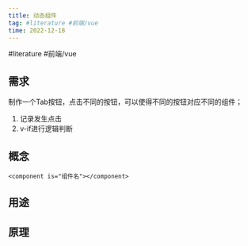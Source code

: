```yaml
---
title: 动态组件
tag: #literature #前端/vue 
time: 2022-12-18 
---
```

#literature #前端/vue 
## 需求

制作一个Tab按钮，点击不同的按钮，可以使得不同的按钮对应不同的组件；  

1. 记录发生点击
2. v-if进行逻辑判断


## 概念
```vue
<component is="组件名"></component>
```


## 用途



## 原理






